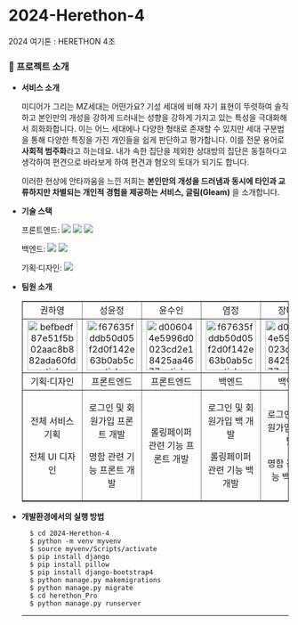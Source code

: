 # 2024-Herethon-4

2024 여기톤 : HERETHON 4조

### 📙 프로젝트 소개

- **서비스 소개**

  미디어가 그리는 MZ세대는 어떤가요? 기성 세대에 비해 자기 표현이 뚜렷하여 솔직하고 본인만의 개성을 강하게 드러내는 성향을 강하게 가지고 있는 특성을 극대화해서 희화화합니다. 이는 어느 세대에나 다양한 형태로 존재할 수 있지만 세대 구분법을 통해 다양한 특징을 가진 개인들을 쉽게 판단하고 평가합니다. 이를 전문 용어로 **사회적 범주화**라고 하는데요. 내가 속한 집단을 제외한 상대방의 집단은 동질하다고 생각하여 편견으로 바라보게 하여 편견과 혐오의 토대가 되기도 합니다.

  이러한 현상에 안타까움을 느낀 저희는 **본인만의 개성을 드러냄과 동시에 타인과 교류하지만 차별되는 개인적 경험을 제공하는 서비스, 글림(Gleam)** 을 소개합니다.

- **기술 스택**

  <span>프론트엔드: </span> <img src="https://img.shields.io/badge/html-E34F26?style=for-the-badge&logo=html5&logoColor=white"> <img src="https://img.shields.io/badge/css-1572B6?style=for-the-badge&logo=css3&logoColor=white"> <img src="https://img.shields.io/badge/javascript-F7DF1E?style=for-the-badge&logo=javascript&logoColor=black">

  <span>백엔드: </span><img src="https://img.shields.io/badge/python-3776AB?style=for-the-badge&logo=python&logoColor=white"> <img src="https://img.shields.io/badge/django-092E20?style=for-the-badge&logo=Django&logoColor=white">

  <span>기획·디자인: </span> <img src="https://img.shields.io/badge/figma-F24E1E?style=for-the-badge&logo=figma&logoColor=white">

- **팀원 소개**
  <table border="" cellspacing="0" cellpadding="0" width="100%">
  <tr width="100%">
  <td align="center">권하영</a></td>
  <td align="center">성윤정</a></td>
  <td  align="center">윤수인</a></td>
  <td  align="center">염정</a></td>
  <td  align="center">장다연</a></td>
  </tr>

  <tr width="100%">
  <td  align="center"><a href="https://imgbb.com/"><img src="https://i.ibb.co/sWXnzcJ/befbedf87e51f5b02aac8b882ada60fd-sticker.png" alt="befbedf87e51f5b02aac8b882ada60fd-sticker" border="0" width="90px"></a></td>
  <td  align="center"><a href="https://imgbb.com/"><img src="https://i.ibb.co/MRr1QMW/f67635fddb50d05f2d0f142e63b0ab5c-sticker.png" alt="f67635fddb50d05f2d0f142e63b0ab5c-sticker" border="0" width="90px"></a></td>
  <td  align="center"><a href="https://imgbb.com/"><img src="https://i.ibb.co/2KDG82L/d006044e5996d0023cd2e18425aa4677-sticker.png" alt="d006044e5996d0023cd2e18425aa4677-sticker" border="0" width="90px"></a></td>
  <td  align="center"><a href="https://imgbb.com/"><img src="https://i.ibb.co/MRr1QMW/f67635fddb50d05f2d0f142e63b0ab5c-sticker.png" alt="f67635fddb50d05f2d0f142e63b0ab5c-sticker" border="0" width="90px"></a></td>
  <td  align="center"><a href="https://imgbb.com/"><img src="https://i.ibb.co/2KDG82L/d006044e5996d0023cd2e18425aa4677-sticker.png" alt="d006044e5996d0023cd2e18425aa4677-sticker" border="0" width="90px"></a></td>
  </tr>
  <tr width="100%">
  <td  align="center">기획·디자인</td>
  <td  align="center">프론트엔드</td>
  <td  align="center">프론트엔드</td>
  <td  align="center">백엔드</td>
  <td  align="center">백엔드</td>
     </tr>
      <tr width="100%">
          <td  align="center"><p>전체 서비스 기획</p><p>전체 UI 디자인</p></td>
          <td  align="center"><p>로그인 및 회원가입 프론트 개발</p><p>명함 관련 기능 프론트 개발</p></td>
          <td  align="center"><p>롤링페이퍼 관련 기능 프론트 개발</p></td>
          <td  align="center"><p>로그인 및 회원가입 백 개발</p><p>롤링페이퍼 관련 기능 백 개발</p></td>
          <td  align="center"><p>로그인 및 회원가입 백 개발</p><p>명함 관련 기능 백 개발</p></td>
     </tr>
  </table>


- **개발환경에서의 실행 방법**
  ```
    $ cd 2024-Herethon-4
    $ python -m venv myvenv
    $ source myvenv/Scripts/activate
    $ pip install django
    $ pip install pillow
    $ pip install django-bootstrap4
    $ python manage.py makemigrations
    $ python manage.py migrate
    $ cd herethon_Pro
    $ python manage.py runserver
  ```
  <hr/>
